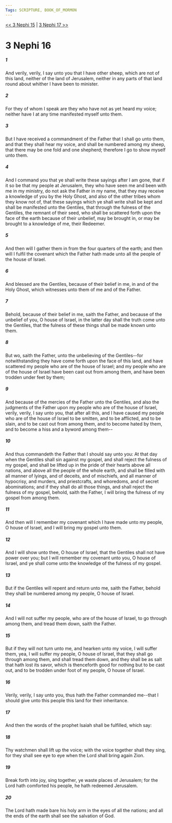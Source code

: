 ```yaml
---
Tags: SCRIPTURE, BOOK_OF_MORMON
---
```


[<< 3 Nephi 15](BOOK_OF_MORMON/11_3_Nephi/3_Nephi_15.md) | [3 Nephi 17 >>](BOOK_OF_MORMON/11_3_Nephi/3_Nephi_17.md)

# 3 Nephi 16

##### 1
 And verily, verily, I say unto you that I have other sheep, which are not of this land, neither of the land of Jerusalem, neither in any parts of that land round about whither I have been to minister.
##### 2
 For they of whom I speak are they who have not as yet heard my voice; neither have I at any time manifested myself unto them.
##### 3
 But I have received a commandment of the Father that I shall go unto them, and that they shall hear my voice, and shall be numbered among my sheep, that there may be one fold and one shepherd; therefore I go to show myself unto them.
##### 4
 And I command you that ye shall write these sayings after I am gone, that if it so be that my people at Jerusalem, they who have seen me and been with me in my ministry, do not ask the Father in my name, that they may receive a knowledge of you by the Holy Ghost, and also of the other tribes whom they know not of, that these sayings which ye shall write shall be kept and shall be manifested unto the Gentiles, that through the fulness of the Gentiles, the remnant of their seed, who shall be scattered forth upon the face of the earth because of their unbelief, may be brought in, or may be brought to a knowledge of me, their Redeemer.
##### 5
 And then will I gather them in from the four quarters of the earth; and then will I fulfil the covenant which the Father hath made unto all the people of the house of Israel.
##### 6
 And blessed are the Gentiles, because of their belief in me, in and of the Holy Ghost, which witnesses unto them of me and of the Father.
##### 7
 Behold, because of their belief in me, saith the Father, and because of the unbelief of you, O house of Israel, in the latter day shall the truth come unto the Gentiles, that the fulness of these things shall be made known unto them.
##### 8
 But wo, saith the Father, unto the unbelieving of the Gentiles--for notwithstanding they have come forth upon the face of this land, and have scattered my people who are of the house of Israel; and my people who are of the house of Israel have been cast out from among them, and have been trodden under feet by them;
##### 9
 And because of the mercies of the Father unto the Gentiles, and also the judgments of the Father upon my people who are of the house of Israel, verily, verily, I say unto you, that after all this, and I have caused my people who are of the house of Israel to be smitten, and to be afflicted, and to be slain, and to be cast out from among them, and to become hated by them, and to become a hiss and a byword among them--
##### 10
 And thus commandeth the Father that I should say unto you: At that day when the Gentiles shall sin against my gospel, and shall reject the fulness of my gospel, and shall be lifted up in the pride of their hearts above all nations, and above all the people of the whole earth, and shall be filled with all manner of lyings, and of deceits, and of mischiefs, and all manner of hypocrisy, and murders, and priestcrafts, and whoredoms, and of secret abominations; and if they shall do all those things, and shall reject the fulness of my gospel, behold, saith the Father, I will bring the fulness of my gospel from among them.
##### 11
 And then will I remember my covenant which I have made unto my people, O house of Israel, and I will bring my gospel unto them.
##### 12
 And I will show unto thee, O house of Israel, that the Gentiles shall not have power over you; but I will remember my covenant unto you, O house of Israel, and ye shall come unto the knowledge of the fulness of my gospel.
##### 13
 But if the Gentiles will repent and return unto me, saith the Father, behold they shall be numbered among my people, O house of Israel.
##### 14
 And I will not suffer my people, who are of the house of Israel, to go through among them, and tread them down, saith the Father.
##### 15
 But if they will not turn unto me, and hearken unto my voice, I will suffer them, yea, I will suffer my people, O house of Israel, that they shall go through among them, and shall tread them down, and they shall be as salt that hath lost its savor, which is thenceforth good for nothing but to be cast out, and to be trodden under foot of my people, O house of Israel.
##### 16
 Verily, verily, I say unto you, thus hath the Father commanded me--that I should give unto this people this land for their inheritance.
##### 17
 And then the words of the prophet Isaiah shall be fulfilled, which say:
##### 18
 Thy watchmen shall lift up the voice; with the voice together shall they sing, for they shall see eye to eye when the Lord shall bring again Zion.
##### 19
 Break forth into joy, sing together, ye waste places of Jerusalem; for the Lord hath comforted his people, he hath redeemed Jerusalem.
##### 20
 The Lord hath made bare his holy arm in the eyes of all the nations; and all the ends of the earth shall see the salvation of God.
